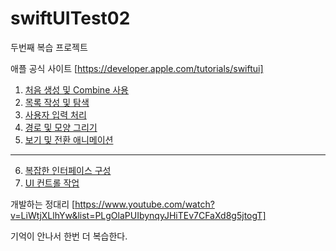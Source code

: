 # swiftUITest02
두번째 복습 프로젝트

애플 공식 사이트 [https://developer.apple.com/tutorials/swiftui]

1. [처음 생성 및 Combine 사용](https://developer.apple.com/tutorials/swiftui/creating-and-combining-views)
2. [목록 작성 및 탐색](https://developer.apple.com/tutorials/swiftui/building-lists-and-navigation) 
3. [사용자 입력 처리](https://developer.apple.com/tutorials/swiftui/handling-user-input)
4. [경로 및 모양 그리기](https://developer.apple.com/tutorials/swiftui/drawing-paths-and-shapes)
5. [보기 및 전환 애니메이션](https://developer.apple.com/tutorials/swiftui/animating-views-and-transitions)
----
6. [복잡한 인터페이스 구성](https://developer.apple.com/tutorials/swiftui/composing-complex-interfaces)
7. [UI 컨트롤 작업](https://developer.apple.com/tutorials/swiftui/working-with-ui-controls)


개발하는 정대리 [https://www.youtube.com/watch?v=LiWtjXLlhYw&list=PLgOlaPUIbynqyJHiTEv7CFaXd8g5jtogT]

기억이 안나서 한번 더 복습한다.
